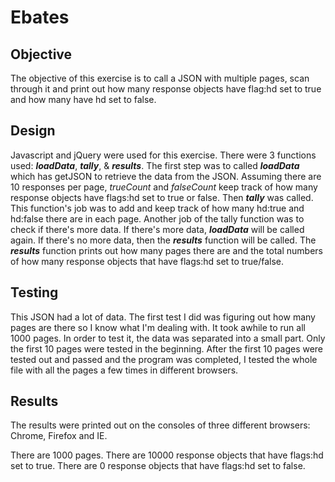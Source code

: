 # Ebates

## Objective

The objective of this exercise is to call a JSON with multiple pages, scan through it and print out how many response objects have flag:hd set to true and how many have hd set to false.

## Design

Javascript and jQuery were used for this exercise. There were 3 functions used: **_loadData_**, **_tally_**, & **_results_**. The first step was to called **_loadData_** which has getJSON to retrieve the data from the JSON. Assuming there are 10 responses per page, *trueCount* and *falseCount* keep track of how many response objects have flags:hd set to true or false. Then **_tally_** was called. This function's job was to add and keep track of how many hd:true and hd:false there are in each page. Another job of the tally function was to check if there's more data. If there's more data, **_loadData_** will be called again. If there's no more data, then the **_results_** function will be called. The **_results_** function prints out how many pages there are and the total numbers of how many response objects that have flags:hd set to true/false.

## Testing

This JSON had a lot of data. The first test I did was figuring out how many pages are there so I know what I'm dealing with. It took awhile to run all 1000 pages. In order to test it, the data was separated into a small part. Only the first 10 pages were tested in the beginning. After the first 10 pages were tested out and passed and the program was completed, I tested the whole file with all the pages a few times in different browsers.

## Results

The results were printed out on the consoles of three different browsers: Chrome, Firefox and IE.

There are 1000 pages.
There are 10000 response objects that have flags:hd set to true.
There are 0 response objects that have flags:hd set to false.
